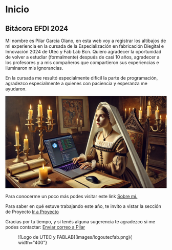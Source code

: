 # Inicio

[sobre-mi]: https://pilargo.github.io/efdi2024PilarGo/about/me/

## Bitácora EFDI 2024

Mi nombre es Pilar García Olano, en esta web voy a registrar los altibajos de mi experiencia en la cursada de la Especialización en fabricación Diegital e Innovación 2024 de Utec y Fab Lab Bcn.
Quiero agradecer la oportunidad de volver a estudiar (formalmente) después de casi 10 años, agradecer a los profesores y a mis compañeros que compartieron sus experiencias e iluminaron mis ignorancias.

En la cursada me resultó especialmente dificil la parte de programación, agradezco especialmente a quienes con paciencia y esperanza me ayudaron.

![](../images/imedioevo.jpg)

Para conocerme un poco más podes visitar este link [Sobre mí.][sobre-mi]

Para saber en qué estuve trabajando este año, te invito a vistar la sección de Proyecto [Ir a Proyecto](#proyecto)


Gracias por tu tiempo, y si tenés alguna sugerencia te agradezco si me podes contactar: [Enviar correo a Pilar](mailto:pilargarciaolano@gmail.com)


<figure markdown="span">
  ![Logo de UTEC y FABLAB](images/logoutecfab.png){ width="400"}
</figure>
